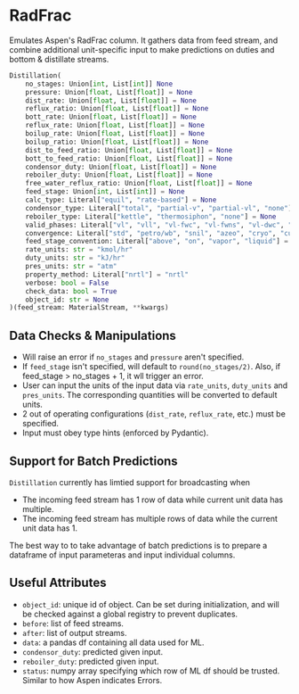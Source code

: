 # RadFrac

Emulates Aspen's RadFrac column. It gathers data from feed stream,
and combine additional unit-specific input to make predictions on
duties and bottom & distillate streams.

```python
Distillation(
    no_stages: Union[int, List[int]] None
    pressure: Union[float, List[float]] = None
    dist_rate: Union[float, List[float]] = None
    reflux_ratio: Union[float, List[float]] = None
    bott_rate: Union[float, List[float]] = None
    reflux_rate: Union[float, List[float]] = None
    boilup_rate: Union[float, List[float]] = None
    boilup_ratio: Union[float, List[float]] = None
    dist_to_feed_ratio: Union[float, List[float]] = None
    bott_to_feed_ratio: Union[float, List[float]] = None
    condensor_duty: Union[float, List[float]] = None
    reboiler_duty: Union[float, List[float]] = None
    free_water_reflux_ratio: Union[float, List[float]] = None
    feed_stage: Union[int, List[int]] = None
    calc_type: Literal["equil", "rate-based"] = None
    condensor_type: Literal["total", "partial-v", "partial-vl", "none"] = None
    reboiler_type: Literal["kettle", "thermosiphon", "none"] = None
    valid_phases: Literal["vl", "vll", "vl-fwc", "vl-fwns", "vl-dwc", "vl-dwas"] = None
    convergence: Literal["std", "petro/wb", "snil", "azeo", "cryo", "custom"] = None
    feed_stage_convention: Literal["above", "on", "vapor", "liquid"] = None
    rate_units: str = "kmol/hr"
    duty_units: str = "kJ/hr"
    pres_units: str = "atm"
    property_method: Literal["nrtl"] = "nrtl"
    verbose: bool = False
    check_data: bool = True
    object_id: str = None
)(feed_stream: MaterialStream, **kwargs)
```

## Data Checks & Manipulations

- Will raise an error if `no_stages` and `pressure` aren't specified.
- If `feed_stage` isn't specified, will default to `round(no_stages/2)`.
Also, if feed_stage > no_stages + 1, it wll trigger an error.
- User can input the units of the input data via `rate_units`, `duty_units` and `pres_units`.
The corresponding quantities will be converted to default units.
- 2 out of operating configurations (`dist_rate`, `reflux_rate`, etc.) must be specified.
- Input must obey type hints (enforced by Pydantic).

## Support for Batch Predictions
`Distillation` currently has limtied support for broadcasting when

- The incoming feed stream has 1 row of data while current unit data has multiple.
- The incoming feed stream has multiple rows of data while the current unit data has 1.

The best way to to take advantage of batch predictions is to prepare a dataframe of
input parameteras and input individual columns.

## Useful Attributes

- `object_id`: unique id of object. Can be set during initialization, and will be checked
against a global registry to prevent duplicates.
- `before`: list of feed streams.
- `after`: list of output streams.
- `data`: a pandas df containing all data used for ML.
- `condensor_duty`: predicted given input.
- `reboiler_duty`: predicted given input.
- `status`: numpy array specifying which row of ML df should be trusted. Similar to how
Aspen indicates Errors.


